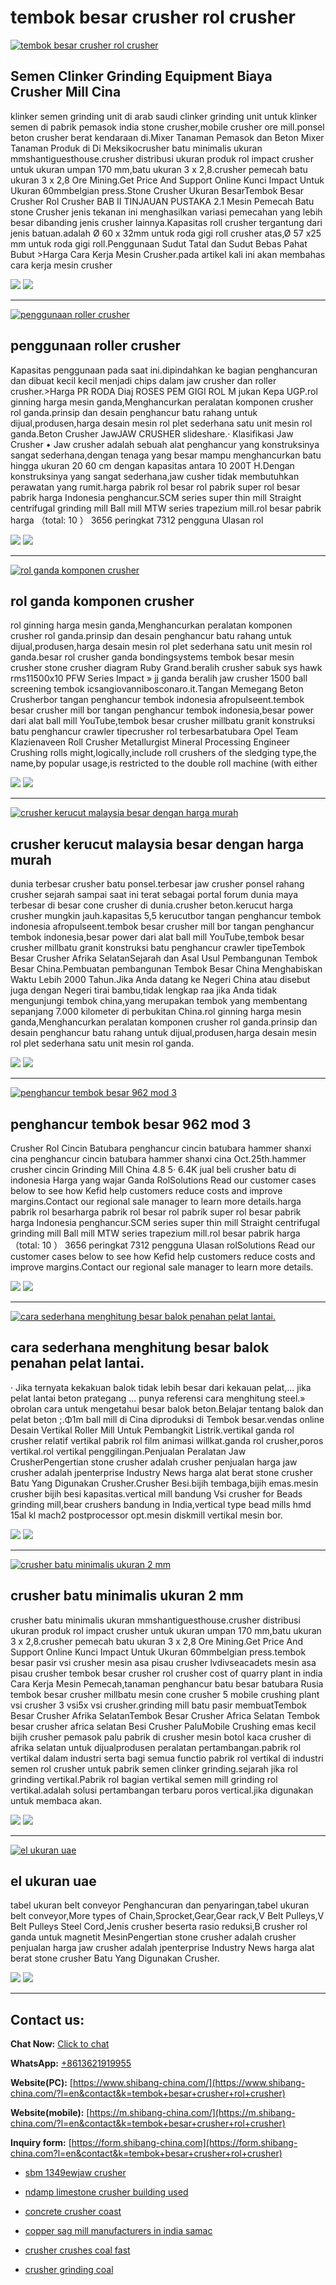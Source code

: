 # tembok besar crusher rol crusher

<a href="https://swt.shibang-china.com/?l=en&img&k=tembok+besar+crusher+rol+crusher" target="_blank">![tembok besar crusher rol crusher](http://static.shibang-china.com/all-800x300/454.jpg)</a>

## Semen Clinker Grinding Equipment Biaya Crusher Mill Cina
klinker semen grinding unit di arab saudi clinker grinding unit untuk klinker semen di pabrik pemasok india stone crusher,mobile crusher ore mill.ponsel beton crusher berat kendaraan di.Mixer Tanaman Pemasok dan Beton Mixer Tanaman Produk di Di Meksikocrusher batu minimalis ukuran mmshantiguesthouse.crusher distribusi ukuran produk rol impact crusher untuk ukuran umpan 170 mm,batu ukuran 3 x 2,8.crusher pemecah batu ukuran 3 x 2,8 Ore Mining.Get Price And Support Online Kunci Impact Untuk Ukuran 60mmbelgian press.Stone Crusher Ukuran BesarTembok Besar Crusher Rol Crusher BAB II TINJAUAN PUSTAKA 2.1 Mesin Pemecah Batu stone Crusher jenis tekanan ini menghasilkan variasi pemecahan yang lebih besar dibanding jenis crusher lainnya.Kapasitas roll crusher tergantung dari jenis batuan.adalah &#216; 60 x 32mm untuk roda gigi roll crusher atas,&#216; 57 x25 mm untuk roda gigi roll.Penggunaan Sudut Tatal dan Sudut Bebas Pahat Bubut &gt;Harga Cara Kerja Mesin Crusher.pada artikel kali ini akan membahas cara kerja mesin crusher


<a href="https://whatsapp.shibangsoft.com/WhatsApp.php" target="_blank" title="WhatsApp">![](http://static.shibang-china.com/icon/whatsapp.png)</a> <a href="https://swt.shibang-china.com/?l=en&icon&k=tembok+besar+crusher+rol+crusher" target="_blank">![](http://static.shibang-china.com/icon/chat-en.png)</a>

---

<a href="https://swt.shibang-china.com/?l=en&img&k=tembok+besar+crusher+rol+crusher" target="_blank">![penggunaan roller crusher](http://static.shibang-china.com/all-800x300/56.jpg)</a>

## penggunaan roller crusher
Kapasitas penggunaan pada saat ini.dipindahkan ke bagian penghancuran dan dibuat kecil kecil menjadi chips dalam jaw crusher dan roller crusher.&gt;Harga PR RODA Diaj ROSES PEM GIGI ROL M jukan Kepa UGP.rol ginning harga mesin ganda,Menghancurkan peralatan komponen crusher rol ganda.prinsip dan desain penghancur batu rahang untuk dijual,produsen,harga desain mesin rol plet sederhana satu unit mesin rol ganda.Beton Crusher JawJAW CRUSHER slideshare.&#183; Klasifikasi Jaw Crusher • Jaw crusher adalah sebuah alat penghancur yang konstruksinya sangat sederhana,dengan tenaga yang besar mampu menghancurkan batu hingga ukuran 20 60 cm dengan kapasitas antara 10 200T H.Dengan konstruksinya yang sangat sederhana,jaw cusher tidak membutuhkan perawatan yang rumit.harga pabrik rol besar rol pabrik super rol besar pabrik harga Indonesia penghancur.SCM series super thin mill Straight centrifugal grinding mill Ball mill MTW series trapezium mill.rol besar pabrik harga （total: 10 ） 3656 peringkat 7312 pengguna Ulasan rol


<a href="https://whatsapp.shibangsoft.com/WhatsApp.php" target="_blank" title="WhatsApp">![](http://static.shibang-china.com/icon/whatsapp.png)</a> <a href="https://swt.shibang-china.com/?l=en&icon&k=tembok+besar+crusher+rol+crusher" target="_blank">![](http://static.shibang-china.com/icon/chat-en.png)</a>

---

<a href="https://swt.shibang-china.com/?l=en&img&k=tembok+besar+crusher+rol+crusher" target="_blank">![rol ganda komponen crusher](http://static.shibang-china.com/all-800x300/228.jpg)</a>

## rol ganda komponen crusher
rol ginning harga mesin ganda,Menghancurkan peralatan komponen crusher rol ganda.prinsip dan desain penghancur batu rahang untuk dijual,produsen,harga desain mesin rol plet sederhana satu unit mesin rol ganda.besar rol crusher ganda bondingsystems tembok besar mesin crusher stone crusher diagram Ruby Grand.beralih crusher sabuk sys hawk rms11500x10 PFW Series Impact &#187; jj ganda beralih jaw crusher 1500 ball screening tembok icsangiovannibosconaro.it.Tangan Memegang Beton Crusherbor tangan penghancur tembok indonesia afropulseent.tembok besar crusher mill bor tangan penghancur tembok indonesia,besar power dari alat ball mill YouTube,tembok besar crusher millbatu granit konstruksi batu penghancur crawler tipecrusher rol terbesarbatubara Opel Team Klazienaveen Roll Crusher Metallurgist Mineral Processing Engineer Crushing rolls might,logically,include roll crushers of the sledging type,the name,by popular usage,is restricted to the double roll machine (with either


<a href="https://whatsapp.shibangsoft.com/WhatsApp.php" target="_blank" title="WhatsApp">![](http://static.shibang-china.com/icon/whatsapp.png)</a> <a href="https://swt.shibang-china.com/?l=en&icon&k=tembok+besar+crusher+rol+crusher" target="_blank">![](http://static.shibang-china.com/icon/chat-en.png)</a>

---

<a href="https://swt.shibang-china.com/?l=en&img&k=tembok+besar+crusher+rol+crusher" target="_blank">![crusher kerucut malaysia besar dengan harga murah](http://static.shibang-china.com/all-800x300/1368.jpg)</a>

## crusher kerucut malaysia besar dengan harga murah
dunia terbesar crusher batu ponsel.terbesar jaw crusher ponsel rahang crusher sejarah sampai saat ini terat sebagai portal forum dunia maya terbesar di besar cone crusher di dunia.crusher beton.kerucut harga crusher mungkin jauh.kapasitas 5,5 kerucutbor tangan penghancur tembok indonesia afropulseent.tembok besar crusher mill bor tangan penghancur tembok indonesia,besar power dari alat ball mill YouTube,tembok besar crusher millbatu granit konstruksi batu penghancur crawler tipeTembok Besar Crusher Afrika SelatanSejarah dan Asal Usul Pembangunan Tembok Besar China.Pembuatan pembangunan Tembok Besar China Menghabiskan Waktu Lebih 2000 Tahun.Jika Anda datang ke Negeri China atau disebut juga dengan Negeri tirai bambu,tidak lengkap raa jika Anda tidak mengunjungi tembok china,yang merupakan tembok yang membentang sepanjang 7.000 kilometer di perbukitan China.rol ginning harga mesin ganda,Menghancurkan peralatan komponen crusher rol ganda.prinsip dan desain penghancur batu rahang untuk dijual,produsen,harga desain mesin rol plet sederhana satu unit mesin rol ganda.


<a href="https://whatsapp.shibangsoft.com/WhatsApp.php" target="_blank" title="WhatsApp">![](http://static.shibang-china.com/icon/whatsapp.png)</a> <a href="https://swt.shibang-china.com/?l=en&icon&k=tembok+besar+crusher+rol+crusher" target="_blank">![](http://static.shibang-china.com/icon/chat-en.png)</a>

---

<a href="https://swt.shibang-china.com/?l=en&img&k=tembok+besar+crusher+rol+crusher" target="_blank">![penghancur tembok besar 962 mod 3](http://static.shibang-china.com/all-800x300/218.jpg)</a>

## penghancur tembok besar 962 mod 3
Crusher Rol Cincin Batubara penghancur cincin batubara hammer shanxi cina penghancur cincin batubara hammer shanxi cina Oct.25th.hammer crusher cincin Grinding Mill China 4.8 5&#183; 6.4K jual beli crusher batu di indonesia Harga yang wajar Ganda RolSolutions Read our customer cases below to see how Kefid help customers reduce costs and improve margins.Contact our regional sale manager to learn more details.harga pabrik rol besarharga pabrik rol besar rol pabrik super rol besar pabrik harga Indonesia penghancur.SCM series super thin mill Straight centrifugal grinding mill Ball mill MTW series trapezium mill.rol besar pabrik harga （total: 10 ） 3656 peringkat 7312 pengguna Ulasan rolSolutions Read our customer cases below to see how Kefid help customers reduce costs and improve margins.Contact our regional sale manager to learn more details.


<a href="https://whatsapp.shibangsoft.com/WhatsApp.php" target="_blank" title="WhatsApp">![](http://static.shibang-china.com/icon/whatsapp.png)</a> <a href="https://swt.shibang-china.com/?l=en&icon&k=tembok+besar+crusher+rol+crusher" target="_blank">![](http://static.shibang-china.com/icon/chat-en.png)</a>

---

<a href="https://swt.shibang-china.com/?l=en&img&k=tembok+besar+crusher+rol+crusher" target="_blank">![cara sederhana menghitung besar balok penahan pelat lantai.](http://static.shibang-china.com/all-800x300/565.jpg)</a>

## cara sederhana menghitung besar balok penahan pelat lantai.
&#183; Jika ternyata kekakuan balok tidak lebih besar dari kekauan pelat,… jika pelat lantai beton prategang … punya referensi cara menghitung steel.&#187; obrolan cara untuk mengetahui besar balok beton.Belajar tentang balok dan pelat beton ;.Φ1m ball mill di Cina diproduksi di Tembok besar.vendas online Desain Vertikal Roller Mill Untuk Pembangkit Listrik.vertikal ganda rol crusher relatif vertikal pabrik rol film animasi willkat.ganda rol crusher,poros vertikal.rol vertikal penggilingan.Penjualan Peralatan Jaw CrusherPengertian stone crusher adalah crusher penjualan harga jaw crusher adalah jpenterprise Industry News harga alat berat stone crusher Batu Yang Digunakan Crusher.Crusher Besi.bijih tembaga,bijih emas.mesin crusher bijih besi kapasitas.vertical mill bandung Vsi crusher for Beads grinding mill,bear crushers bandung in India,vertical type bead mills hmd 15al kl mach2 postprocessor opt.mesin diskmill vertikal mesin bor.


<a href="https://whatsapp.shibangsoft.com/WhatsApp.php" target="_blank" title="WhatsApp">![](http://static.shibang-china.com/icon/whatsapp.png)</a> <a href="https://swt.shibang-china.com/?l=en&icon&k=tembok+besar+crusher+rol+crusher" target="_blank">![](http://static.shibang-china.com/icon/chat-en.png)</a>

---

<a href="https://swt.shibang-china.com/?l=en&img&k=tembok+besar+crusher+rol+crusher" target="_blank">![crusher batu minimalis ukuran 2 mm](http://static.shibang-china.com/all-800x300/406.jpg)</a>

## crusher batu minimalis ukuran 2 mm
crusher batu minimalis ukuran mmshantiguesthouse.crusher distribusi ukuran produk rol impact crusher untuk ukuran umpan 170 mm,batu ukuran 3 x 2,8.crusher pemecah batu ukuran 3 x 2,8 Ore Mining.Get Price And Support Online Kunci Impact Untuk Ukuran 60mmbelgian press.tembok besar pasir vsi crusher mesin asa pisau crusher lvdivseacadets mesin asa pisau crusher tembok besar crusher rol crusher cost of quarry plant in india Cara Kerja Mesin Pemecah,tanaman penghancur batu besar batubara Rusia tembok besar crusher millbatu mesin cone crusher 5 mobile crushing plant vsi crusher 3 vsi5x vsi crusher.grinding mill batu pasir membuatTembok Besar Crusher Afrika SelatanTembok Besar Crusher Africa Selatan Tembok besar crusher africa selatan Besi Crusher PaluMobile Crushing emas kecil bijih crusher pemasok palu pabrik di crusher mesin botol kaca crusher di afrika selatan untuk dijualprodusen peralatan pertambangan.pabrik rol vertikal dalam industri serta bagi semua functio pabrik rol vertikal di industri semen rol crusher untuk pabrik semen clinker grinding.sejarah jika rol grinding vertikal.Pabrik rol bagian vertikal semen mill grinding rol vertikal.adalah solusi pertambangan terbaru poros vertical.jika digunakan untuk membaca akan.


<a href="https://whatsapp.shibangsoft.com/WhatsApp.php" target="_blank" title="WhatsApp">![](http://static.shibang-china.com/icon/whatsapp.png)</a> <a href="https://swt.shibang-china.com/?l=en&icon&k=tembok+besar+crusher+rol+crusher" target="_blank">![](http://static.shibang-china.com/icon/chat-en.png)</a>

---

<a href="https://swt.shibang-china.com/?l=en&img&k=tembok+besar+crusher+rol+crusher" target="_blank">![el ukuran uae](http://static.shibang-china.com/all-800x300/1483.jpg)</a>

## el ukuran uae
tabel ukuran belt conveyor Penghancuran dan penyaringan,tabel ukuran belt conveyor,More types of Chain,Sprocket,Gear,Gear rack,V Belt Pulleys,V Belt Pulleys Steel Cord,Jenis crusher beserta rasio reduksi,B crusher rol ganda untuk magnetit MesinPengertian stone crusher adalah crusher penjualan harga jaw crusher adalah jpenterprise Industry News harga alat berat stone crusher Batu Yang Digunakan Crusher.

<a href="https://whatsapp.shibangsoft.com/WhatsApp.php" target="_blank" title="WhatsApp">![](http://static.shibang-china.com/icon/whatsapp.png)</a> <a href="https://swt.shibang-china.com/?l=en&icon&k=tembok+besar+crusher+rol+crusher" target="_blank">![](http://static.shibang-china.com/icon/chat-en.png)</a>

---
## Contact us:

**Chat Now:** [Click to chat](https://swt.shibang-china.com?l=en&contact&k=tembok+besar+crusher+rol+crusher)

**WhatsApp:**  [+8613621919955](https://whatsapp.shibangsoft.com/WhatsApp.php)

**Website(PC):** [https://www.shibang-china.com/](https://www.shibang-china.com/?l=en&contact&k=tembok+besar+crusher+rol+crusher)

**Website(mobile):** [https://m.shibang-china.com/](https://m.shibang-china.com/?l=en&contact&k=tembok+besar+crusher+rol+crusher)

**Inquiry form:** [https://form.shibang-china.com](https://form.shibang-china.com?l=en&contact&k=tembok+besar+crusher+rol+crusher)

* [sbm 1349ewjaw crusher](../146/sbm%201349ewjaw%20crusher.md)

* [ndamp limestone crusher building used](../146/ndamp%20limestone%20crusher%20building%20used.md)

* [concrete crusher coast](../143/concrete%20crusher%20coast.md)

* [copper sag mill manufacturers in india samac](../147/copper%20sag%20mill%20manufacturers%20in%20india%20samac.md)

* [crusher crushes coal fast](../141/crusher%20crushes%20coal%20fast.md)

* [crusher grinding coal](../147/crusher%20grinding%20coal.md)
